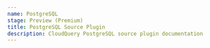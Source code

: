 ```yaml
---
name: PostgreSQL
stage: Preview (Premium)
title: PostgreSQL Source Plugin
description: CloudQuery PostgreSQL source plugin documentation
---
```


